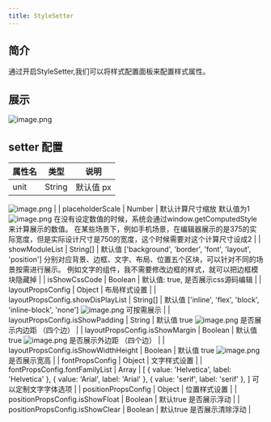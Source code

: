 ```yaml
---
title: StyleSetter
---
```

## 简介
通过开启StyleSetter,我们可以将样式配置面板来配置样式属性。

## 展示
![image.png](https://cdn.nlark.com/yuque/0/2022/png/2553587/1658650544358-3d97f6b1-6269-4627-ab4a-62a43219fd08.png#clientId=u5d06f6c0-ba35-4&crop=0&crop=0&crop=1&crop=1&from=paste&height=739&id=u3f141635&margin=%5Bobject%20Object%5D&name=image.png&originHeight=1478&originWidth=596&originalType=binary&ratio=1&rotation=0&showTitle=false&size=75996&status=done&style=none&taskId=u16f49c5d-a32e-4cf8-95ab-e0c1059fbef&title=&width=298)

## setter 配置

| 属性名 | 类型 | 说明 |
| --- | --- | --- |
| unit | String | 默认值 px
![image.png](https://cdn.nlark.com/yuque/0/2022/png/2553587/1658650635878-fd920e86-ea28-4e08-8676-238ac367a0ee.png#clientId=u5d06f6c0-ba35-4&crop=0&crop=0&crop=1&crop=1&from=paste&height=49&id=u3f243c11&margin=%5Bobject%20Object%5D&name=image.png&originHeight=98&originWidth=576&originalType=binary&ratio=1&rotation=0&showTitle=false&size=9796&status=done&style=none&taskId=ucc541aa4-0765-4da9-820c-cee48ed0635&title=&width=288)
 |
| placeholderScale | Number | 默认计算尺寸缩放 默认值为1
![image.png](https://cdn.nlark.com/yuque/0/2022/png/2553587/1658650773475-7ecba070-c81e-4a6c-b346-7aad7dd6a897.png#clientId=u5d06f6c0-ba35-4&crop=0&crop=0&crop=1&crop=1&from=paste&height=49&id=u27842257&margin=%5Bobject%20Object%5D&name=image.png&originHeight=98&originWidth=250&originalType=binary&ratio=1&rotation=0&showTitle=false&size=7116&status=done&style=none&taskId=u8ac18c79-d14b-49a6-8788-476524e69da&title=&width=125)
在没有设定数值的时候，系统会通过window.getComputedStyle来计算展示的数值。
在某些场景下，例如手机场景，在编辑器展示的是375的实际宽度，但是实际设计尺寸是750的宽度，这个时候需要对这个计算尺寸设成2 |
| showModuleList | String[] | 默认值
['background', 'border', 'font', 'layout', 'position']
分别对应背景、边框、文字、布局、位置五个区块，可以针对不同的场景按需进行展示。
例如文字的组件，我不需要修改边框的样式，就可以把边框模块隐藏掉 |
| isShowCssCode | Boolean | 默认值: true, 是否展示css源码编辑  |
| layoutPropsConfig | Object | 布局样式设置 |
| layoutPropsConfig.showDisPlayList | String[] | 默认值 ['inline', 'flex', 'block', 'inline-block', 'none']
![image.png](https://cdn.nlark.com/yuque/0/2022/png/2553587/1658651295786-48ca3773-1b4e-4f2e-9521-0ebbfcfe5361.png#clientId=u5d06f6c0-ba35-4&crop=0&crop=0&crop=1&crop=1&from=paste&height=36&id=u50dae00c&margin=%5Bobject%20Object%5D&name=image.png&originHeight=72&originWidth=474&originalType=binary&ratio=1&rotation=0&showTitle=false&size=7621&status=done&style=none&taskId=ub5804835-d0b2-45d7-a419-66ac1005afa&title=&width=237)
可按需展示
 |
| layoutPropsConfig.isShowPadding | String | 默认值 true
![image.png](https://cdn.nlark.com/yuque/0/2022/png/2553587/1658651496157-c84348d4-a47f-44b4-b2c5-74b21e97747a.png#clientId=u5d06f6c0-ba35-4&crop=0&crop=0&crop=1&crop=1&from=paste&height=191&id=u70235603&margin=%5Bobject%20Object%5D&name=image.png&originHeight=382&originWidth=548&originalType=binary&ratio=1&rotation=0&showTitle=false&size=20439&status=done&style=none&taskId=udae33336-ce05-41a9-89c5-361a63d061a&title=&width=274)
是否展示内边距 （四个边） |
| layoutPropsConfig.isShowMargin | Boolean | 默认值 true
![image.png](https://cdn.nlark.com/yuque/0/2022/png/2553587/1658651539776-090de3e1-6293-4660-b74f-9bcf027381c6.png#clientId=u5d06f6c0-ba35-4&crop=0&crop=0&crop=1&crop=1&from=paste&height=241&id=uab3771c7&margin=%5Bobject%20Object%5D&name=image.png&originHeight=482&originWidth=536&originalType=binary&ratio=1&rotation=0&showTitle=false&size=29325&status=done&style=none&taskId=uc287d55d-5363-4b37-978b-6e150f36141&title=&width=268)
是否展示外边距 （四个边） |
| layoutPropsConfig.isShowWidthHeight | Boolean | 默认值 true
![image.png](https://cdn.nlark.com/yuque/0/2022/png/2553587/1658651621765-06e81934-9a90-4290-89dd-75ffb56808a5.png#clientId=u5d06f6c0-ba35-4&crop=0&crop=0&crop=1&crop=1&from=paste&height=51&id=u02aa5918&margin=%5Bobject%20Object%5D&name=image.png&originHeight=102&originWidth=546&originalType=binary&ratio=1&rotation=0&showTitle=false&size=9945&status=done&style=none&taskId=u394451ef-266c-440d-a86e-fc1a01320ea&title=&width=273)
是否展示宽高 |
| fontPropsConfig | Object | 文字样式设置 |
| fontPropsConfig.fontFamilyList | Array | [
 { value: 'Helvetica', label: 'Helvetica' },
 { value: 'Arial', label: 'Arial' },
 { value: 'serif', label: 'serif' },
 ]
可以定制文字字体选项 |
| positionPropsConfig | Object | 位置样式设置 |
| positionPropsConfig.isShowFloat | Boolean  | 默认true 是否展示浮动 |
| positionPropsConfig.isShowClear | Boolean | 默认true 是否展示清除浮动 |
